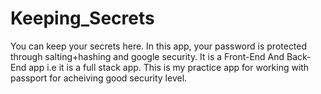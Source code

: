 # Keeping_Secrets


You can keep your secrets here. 
In this app, your password is protected through salting+hashing and google security. 
It is a Front-End And Back-End app i.e it is a full stack app.
This is my practice app for working with passport for acheiving good security level.
